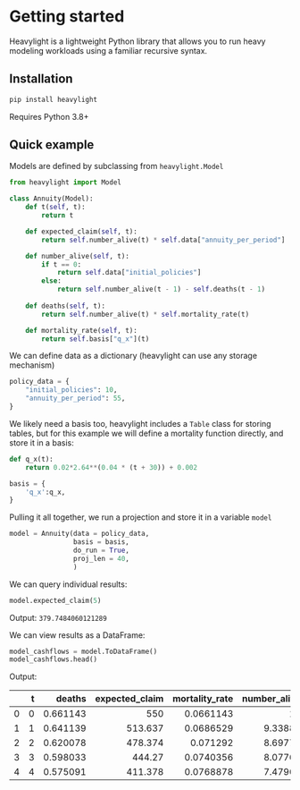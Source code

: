 # Getting started

Heavylight is a lightweight Python library that allows you to run heavy modeling workloads using a familiar recursive syntax.

## Installation

```bash
pip install heavylight
```

Requires Python 3.8+

## Quick example

Models are defined by subclassing from `heavylight.Model`

```python
from heavylight import Model

class Annuity(Model):
    def t(self, t):
        return t

    def expected_claim(self, t):
        return self.number_alive(t) * self.data["annuity_per_period"]

    def number_alive(self, t):
        if t == 0:
            return self.data["initial_policies"]
        else:
            return self.number_alive(t - 1) - self.deaths(t - 1)
    
    def deaths(self, t):
        return self.number_alive(t) * self.mortality_rate(t)

    def mortality_rate(self, t):
        return self.basis["q_x"](t)
```

We can define data as a dictionary (heavylight can use any storage mechanism)

```python
policy_data = {
    "initial_policies": 10,
    "annuity_per_period": 55,
}
```

We likely need a basis too, heavylight includes a `Table` class for storing tables, but for this example we will define a mortality function directly, and store it in a basis:

```python
def q_x(t):
    return 0.02*2.64**(0.04 * (t + 30)) + 0.002

basis = {
    'q_x':q_x,
}
```

Pulling it all together, we run a projection and store it in a variable `model`

```python
model = Annuity(data = policy_data,
                basis = basis,
                do_run = True,
                proj_len = 40,
                )
```

We can query individual results:

```python
model.expected_claim(5)
```

Output: `379.7484060121289`

We can view results as a DataFrame:

```python
model_cashflows = model.ToDataFrame()
model_cashflows.head()
```

Output:

|    |   t |   deaths |   expected_claim |   mortality_rate |   number_alive |
|---:|----:|---------:|-----------------:|-----------------:|---------------:|
|  0 |   0 | 0.661143 |          550     |        0.0661143 |       10       |
|  1 |   1 | 0.641139 |          513.637 |        0.0686529 |        9.33886 |
|  2 |   2 | 0.620078 |          478.374 |        0.071292  |        8.69772 |
|  3 |   3 | 0.598033 |          444.27  |        0.0740356 |        8.07764 |
|  4 |   4 | 0.575091 |          411.378 |        0.0768878 |        7.47961 |
